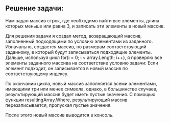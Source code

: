 ## Решение задачи:

Нам задан массив строк, где необходимо найти все элементы, длина которых меньше или равна 3, и записать эти элементы в новый массив.

Для решения задачи я создал метод, возвращающий массив, заполненный подходящими по условию элементами из заданного.
Изначально, создается массив, по размерам соответствующий заданному, в который будут записываться подходящие элементы.
Дальше, используя цикл for(i = 0; i < array.Length; i++), я проверяю все элементы заданного массива на соответствие условию задачи:
Если элемент подходит, он записывается в новый массив по соответствующему индексу.

По окончании цикла, новый массив заполняется всеми элементами, имеющими три или менее символа, однако, в большинстве случаев, результирующий массив будет иметь пустые значения. С помощью функции resultingArray.Where, результирующий массив перезаписывается, пропуская пустые значения.

После этого новый массив выводится в консоль.